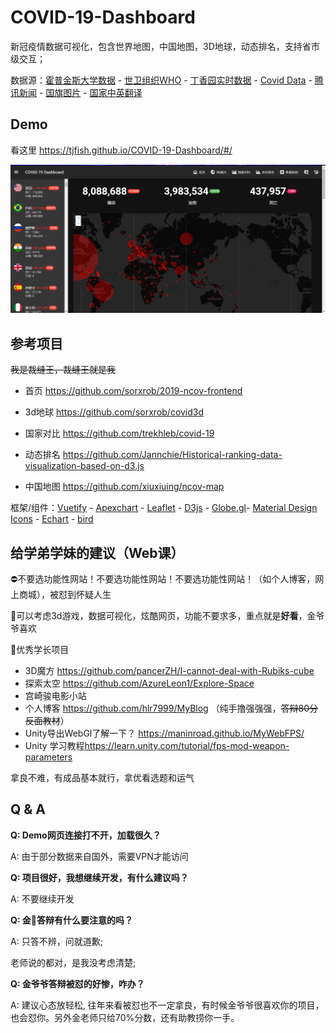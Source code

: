 # COVID-19-Dashboard
新冠疫情数据可视化，包含世界地图，中国地图，3D地球，动态排名，支持省市级交互；

数据源：[霍普金斯大学数据](https://github.com/CSSEGISandData/COVID-19) - [世卫组织WHO](https://www.who.int/zh/emergencies/diseases/novel-coronavirus-2019/advice-for-public) - [丁香园实时数据](https://3g.dxy.cn/newh5/view/pneumonia) - [Covid Data](https://github.com/bumbeishvili/covid19-daily-data) - [腾讯新闻](https://news.qq.com/zt2020/page/feiyan.htm#/global) - [国旗图片](https://corona.lmao.ninja/) - [国家中英翻译](<https://github.com/TjFish/Random>) 

## Demo

看这里  <https://tjfish.github.io/COVID-19-Dashboard/#/>

![Home](./img/home.png)

## 参考项目

~~我是裁缝王，裁缝王就是我~~

- 首页 <https://github.com/sorxrob/2019-ncov-frontend>

- 3d地球 https://github.com/sorxrob/covid3d

- 国家对比 <https://github.com/trekhleb/covid-19>
- 动态排名 <https://github.com/Jannchie/Historical-ranking-data-visualization-based-on-d3.js>
- 中国地图 <https://github.com/xiuxiuing/ncov-map>

框架/组件：[Vuetify](https://vuetifyjs.com/en/) - [Apexchart](https://apexcharts.com/) - [Leaflet](https://leafletjs.com/) - [D3js](https://d3js.org/) - [Globe.gl](https://github.com/vasturiano/globe.gl)- [Material Design Icons](https://materialdesignicons.com/) - [Echart](<https://echarts.apache.org/>) - [bird](<https://bird.ioliu.cn/>)

## 给学弟学妹的建议（Web课）

⛔不要选功能性网站！不要选功能性网站！不要选功能性网站！（如个人博客，网上商城），被怼到怀疑人生

👀可以考虑3d游戏，数据可视化，炫酷网页，功能不要求多，重点就是**好看**，金爷爷喜欢

👼优秀学长项目

- 3D魔方 <https://github.com/pancerZH/I-cannot-deal-with-Rubiks-cube>
- 探索太空 <https://github.com/AzureLeon1/Explore-Space>
- 宫崎骏电影小站
- 个人博客 <https://github.com/hlr7999/MyBlog> （纯手撸强强强，~~答辩80分反面教材~~）
- Unity导出WebGl了解一下？ <https://maninroad.github.io/MyWebFPS/>
- Unity 学习教程<https://learn.unity.com/tutorial/fps-mod-weapon-parameters>

拿良不难，有成品基本就行，拿优看选题和运气

## Q & A

**Q: Demo网页连接打不开，加载很久？**

A: 由于部分数据来自国外，需要VPN才能访问



**Q: 项目很好，我想继续开发，有什么建议吗？**

A: 不要继续开发



**Q: 金👴答辩有什么要注意的吗？**

A: 只答不辨，问就道歉; 

老师说的都对，是我没考虑清楚; 



**Q: 金爷爷答辩被怼的好惨，咋办？**

A: 建议心态放轻松, 往年来看被怼也不一定拿良，有时候金爷爷很喜欢你的项目，也会怼你。另外金老师只给70%分数，还有助教捞你一手。





